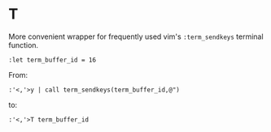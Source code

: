 # T

More convenient wrapper for frequently used vim's `:term_sendkeys` terminal function.
```
:let term_buffer_id = 16
```
From:
```
:'<,'>y | call term_sendkeys(term_buffer_id,@")
```
to:
```
:'<,'>T term_buffer_id
```
